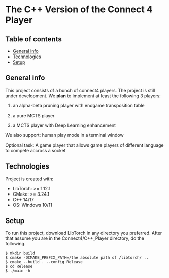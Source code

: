 # The C++ Version of the Connect 4 Player

## Table of contents
* [General info](#general-info)
* [Technologies](#technologies)
* [Setup](#setup)

## General info
This project consists of a bunch of connect4 players. The project is still under development. We **plan** to implement at least the following 3 players: 

1) an alpha-beta pruning player with endgame transposition table

2) a pure MCTS player

3) a MCTS player with Deep Learning enhancement 

We also support: human play mode in a terminal window

Optional task: A game player that allows game players of different language to compete accross a socket  
	
## Technologies
Project is created with:
* LibTorch: >= 1.12.1
* CMake: >= 3.24.1
* C++ 14/17
* OS: Windows 10/11
	
## Setup
To run this project, download LibTorch in any directory you preferred. After that assume you are in the Connect4/C++_Player directory, do the following.

```
$ mkdir build
$ cmake -DCMAKE_PREFIX_PATH=/the absolute path of /libtorch/ ..
$ cmake --build . --config Release
$ cd Release
$ ./main -h
```



